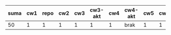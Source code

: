 | suma | cw1 | repo | cw2 | cw3 | cw3-akt | cw4 | cw4-akt | cw5 | cw6 | cw7 | kolo1 | cw9 | cw10 |
|------|-----|------|-----|-----|---------|-----|---------|-----|-----|-----|-------|-----|------|
|   50 |   1 |    1 |   1 |   1 |       1 |   1 | brak    |   1 |   1 |   1 |    39 |   1 |    1 |
